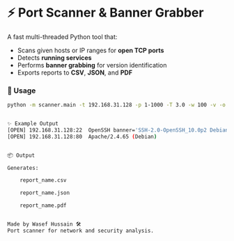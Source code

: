 # ⚡ Port Scanner & Banner Grabber

A fast multi-threaded Python tool that:
- Scans given hosts or IP ranges for **open TCP ports**
- Detects **running services**
- Performs **banner grabbing** for version identification
- Exports reports to **CSV**, **JSON**, and **PDF**

### 🔧 Usage
```bash
python -m scanner.main -t 192.168.31.128 -p 1-1000 -T 3.0 -w 100 -v -o report_name


✨ Example Output
[OPEN] 192.168.31.128:22  OpenSSH banner='SSH-2.0-OpenSSH_10.0p2 Debian-8'
[OPEN] 192.168.31.128:80  Apache/2.4.65 (Debian)


📦 Output

Generates:

    report_name.csv

    report_name.json

    report_name.pdf


Made by Wasef Hussain 🛠️
Port scanner for network and security analysis.

